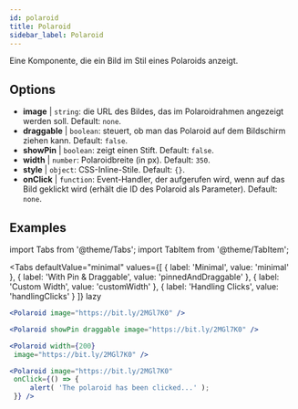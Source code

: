 ```yaml
---
id: polaroid
title: Polaroid
sidebar_label: Polaroid
---
```


Eine Komponente, die ein Bild im Stil eines Polaroids anzeigt.

## Options

* __image__ | `string`: die URL des Bildes, das im Polaroidrahmen angezeigt werden soll. Default: `none`.
* __draggable__ | `boolean`: steuert, ob man das Polaroid auf dem Bildschirm ziehen kann. Default: `false`.
* __showPin__ | `boolean`: zeigt einen Stift. Default: `false`.
* __width__ | `number`: Polaroidbreite (in px). Default: `350`.
* __style__ | `object`: CSS-Inline-Stile. Default: `{}`.
* __onClick__ | `function`: Event-Handler, der aufgerufen wird, wenn auf das Bild geklickt wird (erhält die ID des Polaroid als Parameter). Default: `none`.


## Examples

import Tabs from '@theme/Tabs';
import TabItem from '@theme/TabItem';

<Tabs
    defaultValue="minimal"
    values={[
        { label: 'Minimal', value: 'minimal' },
        { label: 'With Pin & Draggable', value: 'pinnedAndDraggable' },
        { label: 'Custom Width', value: 'customWidth' },
        { label: 'Handling Clicks', value: 'handlingClicks' }
    ]}
    lazy
>

<TabItem value="minimal">

```jsx live
<Polaroid image="https://bit.ly/2MGl7K0" />
```

</TabItem>

<TabItem value="pinnedAndDraggable">

```jsx live
<Polaroid showPin draggable image="https://bit.ly/2MGl7K0" />
```

</TabItem>

<TabItem value="customWidth">

```jsx live
<Polaroid width={200}
 image="https://bit.ly/2MGl7K0" />
```

</TabItem>

<TabItem value="handlingClicks">

```jsx live
<Polaroid image="https://bit.ly/2MGl7K0" 
 onClick={() => {
     alert( 'The polaroid has been clicked...' );
 }} />
```

</TabItem>

</Tabs>
